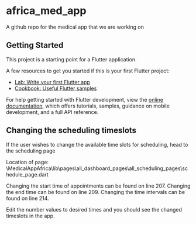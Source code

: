 # africa_med_app

A github repo for the medical app that we are working on

## Getting Started

This project is a starting point for a Flutter application.

A few resources to get you started if this is your first Flutter project:

- [Lab: Write your first Flutter app](https://docs.flutter.dev/get-started/codelab)
- [Cookbook: Useful Flutter samples](https://docs.flutter.dev/cookbook)

For help getting started with Flutter development, view the
[online documentation](https://docs.flutter.dev/), which offers tutorials,
samples, guidance on mobile development, and a full API reference.

## Changing the scheduling timeslots

If the user wishes to change the available time slots for scheduling, head to the scheduling page

Location of page: \MedicalAppAfrica\lib\pages\all_dashboard_pages\all_scheduling_pages\schedule_page.dart

Changing the start time of appointments can be found on line 207.
Changing the end time can be found on line 209.
Changing the time intervals can be found on line 214.

Edit the number values to desired times and you should see the changed timeslots in the app.
